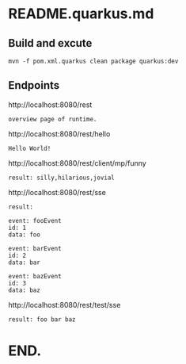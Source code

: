 # README.quarkus.md

## Build and excute
```
mvn -f pom.xml.quarkus clean package quarkus:dev
```

## Endpoints

http://localhost:8080/rest
```
overview page of runtime.
```

http://localhost:8080/rest/hello
```
Hello World!
```

http://localhost:8080/rest/client/mp/funny
```
result: silly,hilarious,jovial
```

http://localhost:8080/rest/sse
```
result:

event: fooEvent
id: 1
data: foo

event: barEvent
id: 2
data: bar

event: bazEvent
id: 3
data: baz
```

http://localhost:8080/rest/test/sse
```
result: foo bar baz 
```

# END.
